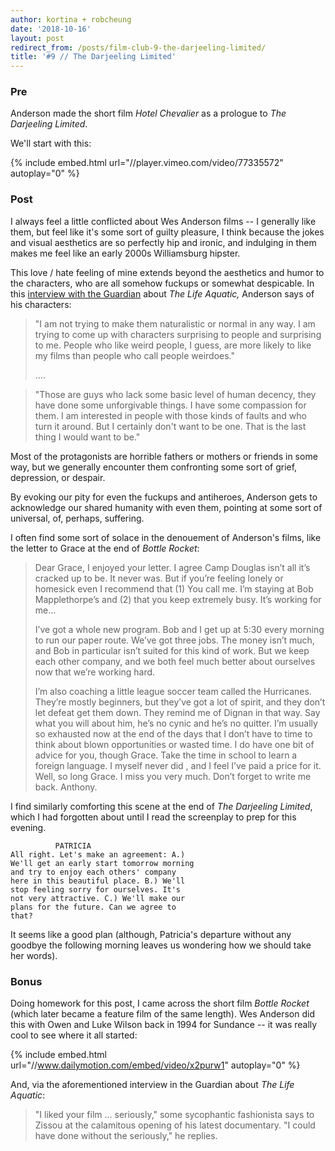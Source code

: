 ```yaml
---
author: kortina + robcheung
date: '2018-10-16'
layout: post
redirect_from: /posts/film-club-9-the-darjeeling-limited/
title: '#9 // The Darjeeling Limited'
---
```


### Pre

Anderson made the short film *Hotel Chevalier* as a prologue to *The Darjeeling Limited*.

We'll start with this:

{% include embed.html url="//player.vimeo.com/video/77335572" autoplay="0" %}

### Post

I always feel a little conflicted about Wes Anderson films -- I generally like them, but feel like it's some sort of guilty pleasure, I think because the jokes and visual aesthetics are so perfectly hip and ironic, and indulging in them makes me feel like an early 2000s Williamsburg hipster.

This love / hate feeling of mine extends beyond the aesthetics and humor to the characters, who are all somehow fuckups or somewhat despicable. In this [interview with the Guardian](https://www.theguardian.com/film/2005/feb/12/features.weekend) about *The Life Aquatic,* Anderson says of his characters:

> "I am not trying to make them naturalistic or normal in any way. I am trying to come up with characters surprising to people and surprising to me. People who like weird people, I guess, are more likely to like my films than people who call people weirdoes."
>
> ....

> "Those are guys who lack some basic level of human decency, they have done some unforgivable things. I have some compassion for them. I am interested in people with those kinds of faults and who turn it around. But I certainly don't want to be one. That is the last thing I would want to be."

Most of the protagonists are horrible fathers or mothers or friends in some way, but we generally encounter them confronting some sort of grief, depression, or despair.

By evoking our pity for even the fuckups and antiheroes, Anderson gets to acknowledge our shared humanity with even them, pointing at some sort of universal, of, perhaps, suffering.

I often find some sort of solace in the denouement of Anderson's films, like the letter to Grace at the end of *Bottle Rocket*:

> Dear Grace, I enjoyed your letter. I agree Camp Douglas isn’t all it’s cracked up to be. It never was. But if you’re feeling lonely or homesick even I recommend that (1) You call me. I’m staying at Bob Mapplethorpe’s and (2) that you keep extremely busy. It’s working for me…
> 
> I’ve got a whole new program. Bob and I get up at 5:30 every morning to run our paper route. We’ve got three jobs. The money isn’t much, and Bob in particular isn’t suited for this kind of work. But we keep each other company, and we both feel much better about ourselves now that we’re working hard.
> 
> I’m also coaching a little league soccer team called the Hurricanes. They’re mostly beginners, but they’ve got a lot of spirit, and they don’t let defeat get them down. They remind me of Dignan in that way. Say what you will about him, he’s no cynic and he’s no quitter. I’m usually so exhausted now at the end of the days that I don’t have to time to think about blown opportunities or wasted time. I do have one bit of advice for you, though Grace. Take the time in school to learn a foreign language. I myself never did , and I feel I’ve paid a price for it. Well, so long Grace. I miss you very much. Don’t forget to write me back. Anthony.

I find similarly comforting this scene at the end of *The Darjeeling Limited*, which I had forgotten about until I read the screenplay to prep for this evening.

```
          PATRICIA
All right. Let's make an agreement: A.)
We'll get an early start tomorrow morning
and try to enjoy each others' company
here in this beautiful place. B.) We'll
stop feeling sorry for ourselves. It's
not very attractive. C.) We'll make our
plans for the future. Can we agree to
that?
```

It seems like a good plan (although, Patricia's departure without any goodbye the following morning leaves us wondering how we should take her words).

### Bonus

Doing homework for this post, I came across the short film *Bottle Rocket* (which later became a feature film of the same length). Wes Anderson did this with Owen and Luke Wilson back in 1994 for Sundance -- it was really cool to see where it all started:

{% include embed.html url="//www.dailymotion.com/embed/video/x2purw1" autoplay="0" %}

And, via the aforementioned interview in the Guardian about *The Life Aquatic*:

>  "I liked your film ... seriously," some sycophantic fashionista says to Zissou at the calamitous opening of his latest documentary. "I could have done without the seriously," he replies.